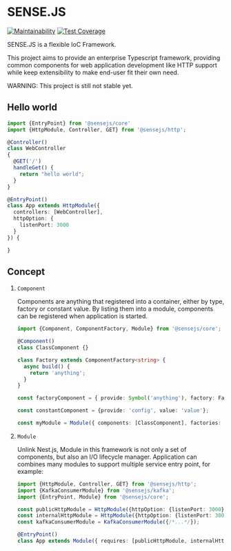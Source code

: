 SENSE.JS
========

[![Maintainability](https://api.codeclimate.com/v1/badges/6211de1ecc0f42993cf1/maintainability)](https://codeclimate.com/github/sensejs/sensejs/maintainability)
[![Test Coverage](https://api.codeclimate.com/v1/badges/6211de1ecc0f42993cf1/test_coverage)](https://codeclimate.com/github/sensejs/sensejs/test_coverage)

SENSE.JS is a flexible IoC Framework.

This project aims to provide an enterprise Typescript framework,  providing common components
for web application development like HTTP support while keep extensibility
to make end-user fit their own need.

WARNING: This project is still not stable yet.

Hello world
-------

```typescript
import {EntryPoint} from '@sensejs/core'
import {HttpModule, Controller, GET} from '@sensejs/http';

@Controller()
class WebController
{
  @GET('/')
  handleGet() {
    return "hello world";
  }
}

@EntryPoint()
class App extends HttpModule({
  controllers: [WebController],
  httpOption: {
    listenPort: 3000
  }
}) {

}

```

Concept
-------

1. `Component`

    Components are anything that registered into a container, either by type, factory or constant value. By listing them
    into a module, components can be registered when application is started.

    ```typescript
    import {Component, ComponentFactory, Module} from '@sensejs/core';

    @Component()
    class ClassComponent {}

    class Factory extends ComponentFactory<string> {
      async build() {
        return 'anything';
      }
    }

    const factoryComponent = { provide: Symbol('anything'), factory: Factory};

    const constantComponent = {provide: 'config', value: 'value'};

    const myModule = Module({ components: [ClassComponent], factories: [factoryComponent], constants: [constantComponent]});
    ```

2. `Module`

    Unlink Nest.js, Module in this framework is not only a set of components, but also an I/O lifecycle manager. Application
    can combines many modules to support multiple service entry point, for example:

    ```typescript
    import {HttpModule, Controller, GET} from '@sensejs/http';
    import {KafkaConsumerModule} from '@sensejs/kafka';
    import {EntryPoint, Module} from '@sensejs/core';

    const publicHttpModule = HttpModule({httpOption: {listenPort: 3000}, /*...*/});
    const internalHttpModule = HttpModule({httpOption: {listenPort: 3001}, /*...*/});
    const kafkaConsumerModule = KafkaConsumerModule({/*...*/});

    @EntryPoint()
    class App extends Module({ requires: [publicHttpModule, internalHttpModule, kafkaConsumerModule]}){}
    ```

[inversify-js]: http://inversify.io
